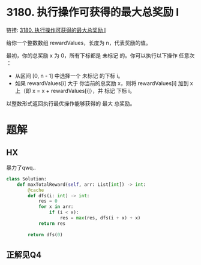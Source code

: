 # 3180. 执行操作可获得的最大总奖励 I
链接: [3180. 执行操作可获得的最大总奖励 I](https://leetcode.cn/problems/maximum-total-reward-using-operations-i/)

给你一个整数数组 rewardValues，长度为 n，代表奖励的值。

最初，你的总奖励 x 为 0，所有下标都是 未标记 的。你可以执行以下操作 任意次 ：

- 从区间 [0, n - 1] 中选择一个 未标记 的下标 i。
- 如果 rewardValues[i] 大于 你当前的总奖励 x，则将 rewardValues[i] 加到 x 上（即 x = x + rewardValues[i]），并 标记 下标 i。

以整数形式返回执行最优操作能够获得的 最大 总奖励。

# 题解
## HX

暴力了qwq..

```py
class Solution:
    def maxTotalReward(self, arr: List[int]) -> int:
        @cache
        def dfs(i: int) -> int:
            res = 0
            for x in arr:
                if (i < x):
                    res = max(res, dfs(i + x) + x)
            return res
        
        return dfs(0)
```

## 正解见Q4